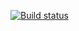 [![Build status](https://ci.appveyor.com/api/projects/status/2djrau1613wkqpwt?svg=true)](https://ci.appveyor.com/project/denis290788/aqa-hw-2-2)
